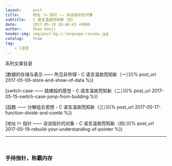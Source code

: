 ```yaml
---
layout:     post
title:      地址 != 指针 —— 谈谈指针的对象
subtitle:	C 语言温故而知新（四）
date:       2017-05-19 16:46:43 +0800
author:     Shao Guoji
header-img: img/post-bg-c-language-review.jpg
catalog:    true
tag:
    - C语言
---
```


系列文章目录

[数据的存储与表示 —— 所见非所得 - C 语言温故而知新（一）]({% post_url 2017-05-09-store-and-show-of-data %})

[switch-case —— 跳楼般的感觉 - C 语言温故而知新（二）]({% post_url 2017-05-15-switch-case-jump-from-building %})

[函数 —— 分解组合思想 - C 语言温故而知新（三）]({% post_url 2017-05-17-function-divide-and-combi %})

[地址 != 指针 —— 谈谈指针的对象 - C 语言温故而知新（四）]({% post_url 2017-05-19-rebuild-your-understanding-of-pointer %})

---

<br/>

### 手持指针，称霸内存